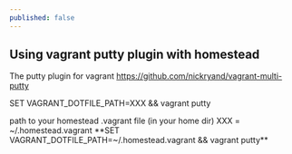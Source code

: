 ```yaml
---
published: false
---
```


## Using vagrant putty plugin with homestead

The putty plugin for vagrant
https://github.com/nickryand/vagrant-multi-putty


SET VAGRANT_DOTFILE_PATH=XXX && vagrant putty

path to your homestead .vagrant file (in your home dir)
XXX = ~/.homestead\.vagrant
**SET VAGRANT_DOTFILE_PATH=~/.homestead\.vagrant && vagrant putty**
